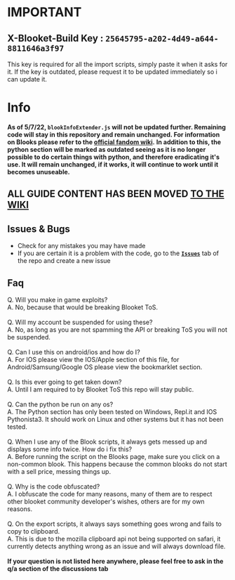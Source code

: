 # **IMPORTANT**
## X-Blooket-Build Key : `25645795-a202-4d49-a644-8811646a3f97`
This key is required for all the import scripts, simply paste it when it asks for it.
If the key is outdated, please request it to be updated immediately so i can update it.

# **Info**
**As of 5/7/22, `blookInfoExtender.js` will not be updated further. Remaining code will stay in this repository and remain unchanged. For information on Blooks please refer to the [official fandom wiki](https://blooket.fandom.com/Blooket_Wiki).**
**In addition to this, the python section will be marked as outdated seeing as it is no longer possible to do certain things with python, and therefore eradicating it's use. It will remain unchanged, if it works, it will continue to work until it becomes unuseable.**
</br>

##  ALL GUIDE CONTENT HAS BEEN MOVED [TO THE WIKI](https://github.com/GooseterV/Blooket/wiki/)



## Issues & Bugs
- Check for any mistakes you may have made 
- If you are certain it is a problem with the code, go to the [**`Issues`**](https://github.com/GooseterV/Blooket/issues/new) tab of the repo and create a new issue


## Faq

Q. Will you make in game exploits?
</br>
A. No, because that would be breaking Blooket ToS.
</br>
</br>
Q. Will my account be suspended for using these?
</br>
A. No, as long as you are not spamming the API or breaking ToS you will not be suspended.
</br>
</br>
Q. Can I use this on android/ios and how do I?
</br>
A. For IOS please view the IOS/Apple section of this file, for Android/Samsung/Google OS please view the bookmarklet section.
</br>
</br>
Q. Is this ever going to get taken down?
</br>
A. Until I am required to by Blooket ToS this repo will stay public.
</br>
</br>
Q. Can the python be run on any os?
</br>
A. The Python section has only been tested on Windows, Repl.it and IOS Pythonista3. It should work on Linux and other systems but it has not been tested.
</br>
</br>
Q. When I use any of the Blook scripts, it always gets messed up and displays some info twice. How do i fix this?
</br>
A. Before running the script on the Blooks page, make sure you click on a non-common blook. This happens because the common blooks do not start with a sell price, messing things up.
</br>
</br>
Q. Why is the code obfuscated?
</br>
A. I obfuscate the code for many reasons, many of them are to respect other blooket community developer's wishes, others are for my own reasons.
</br>
</br>
Q. On the export scripts, it always says something goes wrong and fails to copy to clipboard.
</br>
A. This is due to the mozilla clipboard api not being supported on safari, it currently detects anything wrong as an issue and will always download file.
</br>
</br>
**If your question is not listed here anywhere, please feel free to ask in the q/a section of the discussions tab**


